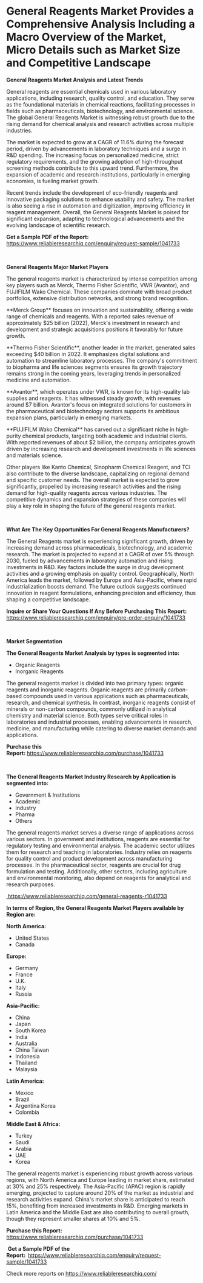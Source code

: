 <p><h1>General Reagents Market Provides a Comprehensive Analysis Including a Macro Overview of the Market, Micro Details such as Market Size and Competitive Landscape</h1></p><p><strong>General Reagents Market Analysis and Latest Trends</strong></p>
<p><p>General reagents are essential chemicals used in various laboratory applications, including research, quality control, and education. They serve as the foundational materials in chemical reactions, facilitating processes in fields such as pharmaceuticals, biotechnology, and environmental science. The global General Reagents Market is witnessing robust growth due to the rising demand for chemical analysis and research activities across multiple industries.</p><p>The market is expected to grow at a CAGR of 11.6% during the forecast period, driven by advancements in laboratory techniques and a surge in R&D spending. The increasing focus on personalized medicine, strict regulatory requirements, and the growing adoption of high-throughput screening methods contribute to this upward trend. Furthermore, the expansion of academic and research institutions, particularly in emerging economies, is fueling market growth.</p><p>Recent trends include the development of eco-friendly reagents and innovative packaging solutions to enhance usability and safety. The market is also seeing a rise in automation and digitization, improving efficiency in reagent management. Overall, the General Reagents Market is poised for significant expansion, adapting to technological advancements and the evolving landscape of scientific research.</p></p>
<p><strong>Get a Sample PDF of the Report:&nbsp;</strong> <a href="https://www.reliableresearchiq.com/enquiry/request-sample/1041733?utm_campaign=3354&utm_medium=2&utm_source=Github&utm_content=ia&utm_term=31032025&utm_id=general-reagents">https://www.reliableresearchiq.com/enquiry/request-sample/1041733</a></p>
<p>&nbsp;</p>
<p><strong>General Reagents Major Market Players</strong></p>
<p><p>The general reagents market is characterized by intense competition among key players such as Merck, Thermo Fisher Scientific, VWR (Avantor), and FUJIFILM Wako Chemical. These companies dominate with broad product portfolios, extensive distribution networks, and strong brand recognition.</p><p>**Merck Group** focuses on innovation and sustainability, offering a wide range of chemicals and reagents. With a reported sales revenue of approximately $25 billion (2022), Merck's investment in research and development and strategic acquisitions positions it favorably for future growth.</p><p>**Thermo Fisher Scientific**, another leader in the market, generated sales exceeding $40 billion in 2022. It emphasizes digital solutions and automation to streamline laboratory processes. The company's commitment to biopharma and life sciences segments ensures its growth trajectory remains strong in the coming years, leveraging trends in personalized medicine and automation.</p><p>**Avantor**, which operates under VWR, is known for its high-quality lab supplies and reagents. It has witnessed steady growth, with revenues around $7 billion. Avantor's focus on integrated solutions for customers in the pharmaceutical and biotechnology sectors supports its ambitious expansion plans, particularly in emerging markets.</p><p>**FUJIFILM Wako Chemical** has carved out a significant niche in high-purity chemical products, targeting both academic and industrial clients. With reported revenues of about $2 billion, the company anticipates growth driven by increasing research and development investments in life sciences and materials science.</p><p>Other players like Kanto Chemical, Sinopharm Chemical Reagent, and TCI also contribute to the diverse landscape, capitalizing on regional demand and specific customer needs. The overall market is expected to grow significantly, propelled by increasing research activities and the rising demand for high-quality reagents across various industries. The competitive dynamics and expansion strategies of these companies will play a key role in shaping the future of the general reagents market.</p></p>
<p>&nbsp;</p>
<p><strong>What Are The Key Opportunities For General Reagents Manufacturers?</strong></p>
<p><p>The General Reagents market is experiencing significant growth, driven by increasing demand across pharmaceuticals, biotechnology, and academic research. The market is projected to expand at a CAGR of over 5% through 2030, fueled by advancements in laboratory automation and rising investments in R&D. Key factors include the surge in drug development activities and a growing emphasis on quality control. Geographically, North America leads the market, followed by Europe and Asia-Pacific, where rapid industrialization boosts demand. The future outlook suggests continued innovation in reagent formulations, enhancing precision and efficiency, thus shaping a competitive landscape.</p></p>
<p><strong>Inquire or Share Your Questions If Any Before Purchasing This Report:</strong> <a href="https://www.reliableresearchiq.com/enquiry/pre-order-enquiry/1041733?utm_campaign=3354&utm_medium=2&utm_source=Github&utm_content=ia&utm_term=31032025&utm_id=general-reagents">https://www.reliableresearchiq.com/enquiry/pre-order-enquiry/1041733</a></p>
<p>&nbsp;</p>
<p><strong>Market Segmentation</strong></p>
<p><strong>The General Reagents Market Analysis by types is segmented into:</strong></p>
<p><ul><li>Organic Reagents</li><li>Inorganic Reagents</li></ul></p>
<p><p>The general reagents market is divided into two primary types: organic reagents and inorganic reagents. Organic reagents are primarily carbon-based compounds used in various applications such as pharmaceuticals, research, and chemical synthesis. In contrast, inorganic reagents consist of minerals or non-carbon compounds, commonly utilized in analytical chemistry and material science. Both types serve critical roles in laboratories and industrial processes, enabling advancements in research, medicine, and manufacturing while catering to diverse market demands and applications.</p></p>
<p><strong>Purchase this Report:&nbsp;</strong><a href="https://www.reliableresearchiq.com/purchase/1041733?utm_campaign=3354&utm_medium=2&utm_source=Github&utm_content=ia&utm_term=31032025&utm_id=general-reagents">https://www.reliableresearchiq.com/purchase/1041733</a></p>
<p>&nbsp;</p>
<p><strong>The General Reagents Market Industry Research by Application is segmented into:</strong></p>
<p><ul><li>Government & Institutions</li><li>Academic</li><li>Industry</li><li>Pharma</li><li>Others</li></ul></p>
<p><p>The general reagents market serves a diverse range of applications across various sectors. In government and institutions, reagents are essential for regulatory testing and environmental analysis. The academic sector utilizes them for research and teaching in laboratories. Industry relies on reagents for quality control and product development across manufacturing processes. In the pharmaceutical sector, reagents are crucial for drug formulation and testing. Additionally, other sectors, including agriculture and environmental monitoring, also depend on reagents for analytical and research purposes.</p></p>
<p><a href="https://www.reliableresearchiq.com/general-reagents-r1041733?utm_campaign=3354&utm_medium=2&utm_source=Github&utm_content=ia&utm_term=31032025&utm_id=general-reagents">&nbsp;https://www.reliableresearchiq.com/general-reagents-r1041733</a></p>
<p><strong>In terms of Region, the General Reagents Market Players available by Region are:</strong></p>
<p>
    <p> <strong> North America: </strong>
        <ul>
            <li>United States</li>
            <li>Canada</li>
        </ul>
        </p> 
    <p> <strong> Europe: </strong>
        <ul>
            <li>Germany</li>
            <li>France</li>
            <li>U.K.</li>
            <li>Italy</li>
            <li>Russia</li>
        </ul>
        </p> 
    <p> <strong> Asia-Pacific: </strong>
        <ul>
            <li>China</li>
            <li>Japan</li>
            <li>South Korea</li>
            <li>India</li>
            <li>Australia</li>
            <li>China Taiwan</li>
            <li>Indonesia</li>
            <li>Thailand</li>
            <li>Malaysia</li>
        </ul>
        </p> 
    <p> <strong> Latin America: </strong>
        <ul>
            <li>Mexico</li>
            <li>Brazil</li>
            <li>Argentina Korea</li>
            <li>Colombia</li>
        </ul>
        </p> 
    <p> <strong> Middle East & Africa: </strong>
        <ul>
            <li>Turkey</li>
            <li>Saudi</li>
            <li>Arabia</li>
            <li>UAE</li>
            <li>Korea</li>
        </ul>
    </p>
    </p>
<p><p>The general reagents market is experiencing robust growth across various regions, with North America and Europe leading in market share, estimated at 30% and 25% respectively. The Asia-Pacific (APAC) region is rapidly emerging, projected to capture around 20% of the market as industrial and research activities expand. China's market share is anticipated to reach 15%, benefiting from increased investments in R&D. Emerging markets in Latin America and the Middle East are also contributing to overall growth, though they represent smaller shares at 10% and 5%.</p></p>
<p><strong>Purchase this Report: </strong><a href="https://www.reliableresearchiq.com/purchase/1041733?utm_campaign=3354&utm_medium=2&utm_source=Github&utm_content=ia&utm_term=31032025&utm_id=general-reagents">https://www.reliableresearchiq.com/purchase/1041733</a></p>
<p>&nbsp;<strong>Get a Sample PDF of the Report:&nbsp;&nbsp;</strong><a href="https://www.reliableresearchiq.com/enquiry/request-sample/1041733?utm_campaign=3354&utm_medium=2&utm_source=Github&utm_content=ia&utm_term=31032025&utm_id=general-reagents">https://www.reliableresearchiq.com/enquiry/request-sample/1041733</a></p>
<p><strong></strong></p>
<p>Check more reports on <a href="https://www.reliableresearchiq.com/?utm_campaign=3354&utm_medium=2&utm_source=Github&utm_content=ia&utm_term=31032025&utm_id=general-reagents">https://www.reliableresearchiq.com/</a></p>